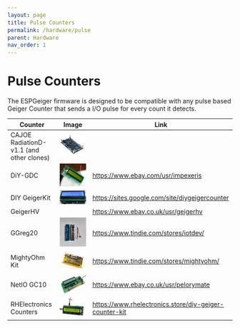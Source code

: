 ```yaml
---
layout: page
title: Pulse Counters
permalink: /hardware/pulse
parent: Hardware
nav_order: 1
---
```


# Pulse Counters

The ESPGeiger firmware is designed to be compatible with any pulse based Geiger Counter that sends a I/O pulse for every count it detects.

| Counter | Image | Link |
|---|---|---|
CAJOE RadiationD-v1.1 (and other clones) | ![CAJOE RadiationD-v1.1](img/cajoev11.jpg#img-thumbnail) |
DiY-GDC | ![MightyOhm](img/DiY-GDC.jpg#img-thumbnail) | https://www.ebay.com/usr/impexeris
DIY GeigerKit | ![DIY GeigerKit](img/diygeiger.jpg#img-thumbnail) | https://sites.google.com/site/diygeigercounter
GeigerHV | | https://www.ebay.co.uk/usr/geigerhv
GGreg20 | ![GGreg20](img/ggreg.jpg#img-thumbnail) | https://www.tindie.com/stores/iotdev/
MightyOhm Kit | ![MightyOhm](img/mightyohm.jpg#img-thumbnail) | https://www.tindie.com/stores/mightyohm/
NetIO GC10 | ![NetIO GC10](img/gc10.jpg#img-thumbnail) | https://www.ebay.co.uk/usr/pelorymate
RHElectronics Counters | ![RH-K-GK-2-A](img/RH-K-GK-2-A.jpg#img-thumbnail) | https://www.rhelectronics.store/diy-geiger-counter-kit
